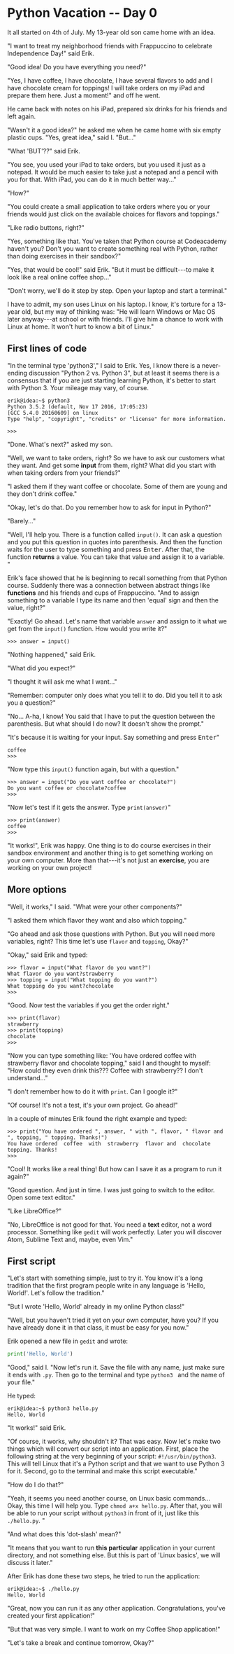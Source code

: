 
# Python Vacation -- Day 0

It all started on 4th of July. My 13-year old son came home with an idea. 

"I want to treat my neighborhood friends with Frappuccino to celebrate Independence Day!" said Erik.

"Good idea! Do you have everything you need?"

"Yes, I have coffee, I have chocolate, I have several flavors to add and I have chocolate cream for toppings! I will take orders on my iPad and prepare them here. Just a moment!" and off he went.

He came back with notes on his iPad, prepared six drinks for his friends and left again.

"Wasn't it a good idea?" he asked me when he came home with six empty plastic cups. "Yes, great idea," said I. "But..."

"What 'BUT'??" said Erik.

"You see, you used your iPad to take orders, but you used it just as a notepad. It would be much easier to take just a notepad and a pencil with you for that. With iPad, you can do it in much better way..."

"How?"

"You could create a small application to take orders where you or your friends would just click on the available choices for flavors and toppings."

"Like radio buttons, right?"

"Yes, something like that. You've taken that Python course at Codeacademy haven't you? Don't you want to create something real with Python, rather than doing exercises in their sandbox?"

"Yes, that would be cool!" said Erik. "But it must be difficult---to make it look like a real online coffee shop..."

"Don't worry, we'll do it step by step. Open your laptop and start a terminal."


I have to admit, my son uses Linux on his laptop. I know, it's torture for a 13-year old, but my way of thinking was: "He will learn Windows or Mac OS later anyway---at school or with friends. I'll give him a chance to work with Linux at home. It won't hurt to know a bit of Linux."

## First lines of code

"In the terminal type 'python3'," I said to Erik. Yes, I know there is a never-ending discussion "Python 2 vs. Python 3", but at least it seems there is a consensus that if you are just starting learning Python, it's better to start with Python 3. Your mileage may vary, of course. 

```console
erik@idea:~$ python3
Python 3.5.2 (default, Nov 17 2016, 17:05:23) 
[GCC 5.4.0 20160609] on linux
Type "help", "copyright", "credits" or "license" for more information.
```
```pycon
>>> 
```

"Done. What's next?" asked my son.

"Well, we want to take orders, right? So we have to ask our customers what they want. And get some __input__ from them, right? What did you start with when taking orders from your friends?"

"I asked them if they want coffee or chocolate. Some of them are young and they don't drink coffee."

"Okay, let's do that. Do you remember how to ask for input in Python?"

"Barely..."

"Well, I'll help you. There is a function called `input()`. It can ask a question and you put this question in quotes into parenthesis. And then the function waits for the user to type something and press <kbd>Enter</kbd>. After that, the function __returns__ a value. You can take that value and assign it to a variable. "

Erik's face showed that he is beginning to recall something from that Python course. Suddenly there was a connection between abstract things like __functions__ and his friends and cups of Frappuccino. "And to assign something to a variable I type its name and then 'equal' sign and then the value, right?"

"Exactly! Go ahead. Let's name that variable `answer` and assign to it what we get from the `input()` function. How would you write it?"

```pycon
>>> answer = input()
```

"Nothing happened," said Erik.

"What did you expect?"

"I thought it will ask me what I want..."

"Remember: computer only does what you tell it to do. Did you tell it to ask you a question?"

"No... A-ha, I know! You said that I have to put the question between the parenthesis. But what should I do now? It doesn't show the prompt."

"It's because it is waiting for your input. Say something and press <kbd>Enter</kbd>"

```pycon
coffee
>>> 
```

"Now type this `input()` function again, but with a question."

```pycon
>>> answer = input("Do you want coffee or chocolate?")
Do you want coffee or chocolate?coffee
>>> 
```

"Now let's test if it gets the answer. Type `print(answer)`"

```pycon
>>> print(answer)
coffee
>>> 
```

"It works!", Erik was happy. One thing is to do course exercises in their sandbox environment and another thing is to get something working on your own computer. More than that---it's not just an __exercise__, you are working on your own project!


## More options

"Well, it works," I said. "What were your other components?"

"I asked them which flavor they want and also which topping."

"Go ahead and ask those questions with Python. But you will need more variables, right? This time let's use `flavor` and `topping`, Okay?"

"Okay," said Erik and typed:

```pycon
>>> flavor = input("What flavor do you want?")
What flavor do you want?strawberry
>>> topping = input("What topping do you want?")
What topping do you want?chocolate
>>> 
```

"Good. Now test the variables if you get the order right."

```pycon
>>> print(flavor)
strawberry
>>> print(topping)
chocolate
>>> 
```

"Now you can type something like: 'You have ordered coffee with strawberry flavor and chocolate topping," said I and thought to myself: "How could they even drink this??? Coffee with strawberry?? I don't understand..."

"I don't remember how to do it with `print`. Can I google it?"

"Of course! It's not a test, it's your own project. Go ahead!"

In a couple of minutes Erik found the right example and typed:

```pycon
>>> print("You have ordered ", answer, " with ", flavor, " flavor and ", topping, " topping. Thanks!")
You have ordered  coffee  with  strawberry  flavor and  chocolate  topping. Thanks!
>>> 
```

"Cool! It works like a real thing! But how can I save it as a program to run it again?"

"Good question. And just in time. I was just going to switch to the editor. Open some text editor."

"Like LibreOffice?"

"No, LibreOffice is not good for that. You need a __text__ editor, not a word processor. Something like `gedit` will work perfectly. Later you will discover Atom, Sublime Text and, maybe, even Vim."


## First script

"Let's start with something simple, just to try it. You know it's a long tradition that the first program people write in any language is 'Hello, World!'. Let's follow the tradition."

"But I wrote 'Hello, World' already in my online Python class!"

"Well, but you haven't tried it yet on your own computer, have you? If you have already done it in that class, it must be easy for you now."

Erik opened a new file in `gedit` and wrote:

``` python
print('Hello, World')
```

"Good," said I. "Now let's run it. Save the file with any name, just make sure it ends with `.py`. Then go to the terminal and type `python3 ` and the name of your file."

He typed:

```console
erik@idea:~$ python3 hello.py
Hello, World
```

"It works!" said Erik. 

"Of course, it works, why shouldn't it? That was easy. Now let's make two things which will convert our script into an application. First, place the following string at the very beginning of your script: `#!/usr/bin/python3`. This will tell Linux that it's a Python script and that we want to use Python 3 for it. Second, go to the terminal and make this script executable."

"How do I do that?"

"Yeah, it seems you need another course, on Linux basic commands... Okay, this time I will help you. Type `chmod a+x hello.py`. After that, you will be able to run your script without `python3` in front of it, just like this `./hello.py`. "

"And what does this 'dot-slash' mean?"

"It means that you want to run __this particular__ application in your current directory, and not something else. But this is part of 'Linux basics', we will discuss it later."

After Erik has done these two steps, he tried to run the application:

``` console
erik@idea:~$ ./hello.py
Hello, World
```

"Great, now you can run it as any other application. Congratulations, you've created your first application!"

"But that was very simple. I want to work on my Coffee Shop application!"

"Let's take a break and continue tomorrow, Okay?"

